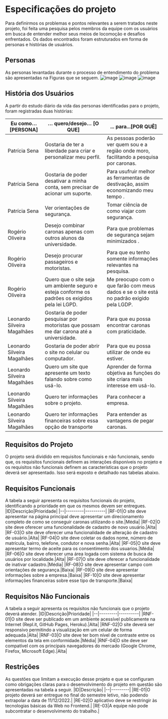 #	Especificações do projeto
Para definirmos os problemas e pontos relevantes a serem tratados neste projeto, foi feita uma pesquisa pelos membros da equipe com os usuários em busca de entender melhor seus meios de locomoção e desafios enfrentados. Os dados encontrados foram estruturados em forma de personas e histórias de usuários.
##	Personas
As personas levantadas durante o processo de entendimento do problema são apresentadas na Figuras que se seguem.
![image](https://user-images.githubusercontent.com/114882542/194776056-f17c7981-c16b-400a-a1b4-434facd3d90c.png)
![image](https://user-images.githubusercontent.com/114882542/194776073-8a396b27-c557-46cb-9e8d-1a3a805e4eb9.png)
![image](https://user-images.githubusercontent.com/114882542/194776084-0bc9a2da-a1b7-4eb4-954f-f8499e581513.png)
## História dos Usuários
A partir do estudo diário da vida das personas identificadas para o projeto, foram registradas duas histórias:

|Eu como… [PERSONA]| … quero/desejo… [O QUE]|... para...[POR QUÊ]|
|------------------|------------------------|--------------------|
|Patrícia Sena|Gostaria de ter a liberdade para criar e personalizar meu perfil.|As pessoas poderão ver quem sou e a região onde moro, facilitando a pesquisa por caronas.|
|Patrícia Sena|Gostaria de poder desativar a minha conta, sem precisar de acionar um suporte.|Para usufruir melhor as ferramentas de destivação, assim economizando meu tempo .|
|Patrícia Sena|Ver orientações de segurança.|Tomar ciência de como viajar com segurança.|
|Rogério Oliveira|Desejo combinar caronas apenas com outros alunos da universidade.|Para que problemas de segurança sejam minimizados .|
|Rogério Oliveira|Desejo procurar passageiros e motoristas.|Para que eu tenho somente informações relevantes na pesquisa.|
|Rogério Oliveira|Quero que o site seja um ambiente seguro e esteja conforme os padrões os exigidos pela lei LGPD.|Me preocupo com o que farão com meus dados e se o site está no padrão exigido pela LGDP.|
|Leonardo Silveira Magalhães|Gostaria de poder pesquisar por motoristas que possam me dar carona até a universidade.|Para que eu possa encontrar caronas com praticidade.|
|Leonardo Silveira Magalhães|Gostaria de poder abrir o site no celular ou computador.|Para que eu possa utilizar de onde eu estiver.|
|Leonardo Silveira Magalhães|Quero um site que apresente um texto falando sobre como usá-lo.|Aprender de forma objetiva as funções do site criara mais interesse em usá-lo.|
|Leonardo Silveira Magalhães|Quero ter informações sobre o projeto.|Para conhecer a empresa.|
|Leonardo Silveira Magalhães|Quero ter informações financeiras sobre essa opção de transporte|Para entender as vantagens de pegar caronas.|
##	Requisitos do Projeto
O projeto será dividido em requisitos funcionais e não funcionais, sendo que, os requisitos funcionais definem as interações disponíveis no projeto e os requisitos não funcionais definem as características que o projeto deverá ser apresentado. Isso será exposto e detalhado nas tabelas abaixo.
##	Requisitos Funcionais
A tabela a seguir apresenta os requisitos funcionais do projeto, identificando a prioridade em que os mesmos devem ser entregues.
|ID|Descrição|Prioridade|
|--|---------|----------|
|RF-01|O site deve apresentar na página principal deve apresentar um direcionamento completo de como se conseguir caronas utilizando o site.|Média|
|RF-02|O site deve oferecer uma funcionalidade de cadastro de novo usuário.|Alta|
|RF-03|O site deve oferecer uma funcionalidade de alteração de cadastro de usuário.|Alta|
|RF-04|O site deve coletar os dados nome, número de matrícula, bairro, telefone, condutor e nova senha.|Alta|
|RF-05|O site deve apresentar termo de aceite para os consentimento dos usuarios.|Média|
|RF-06|O site deve oferecer uma área logada com sistema de busca de usuários por localidade.|Alta|
|RF-07|O site deve oferecer a funcionalidade de inativar cadastro.|Média|
|RF-08|O site deve apresentar campo com orientações de segurança.|Baixa|
|RF-09|O site deve apresentar informações sobre a empresa.|Baixa|
|RF-10|O site deve apresentar informações financeiras sobre esse tipo de transporte.|Baixa|
##	Requisitos Não Funcionais
A tabela a seguir apresenta os requisitos não funcionais que o projeto deverá atender.
|ID|Descrição|Prioridade|
|--|---------|----------|
|RNF-01|O site deve ser publicado em um ambiente acessível publicamente na Internet (Repl.it, GitHub Pages, Heroku).|Alta|
|RNF-02|O site deverá ser responsivo permitindo a visualização em um celular de forma adequada.|Alta|
|RNF-03|O site deve ter bom nível de contraste entre os elementos da tela em conformidade.|Média|
|RNF-04|O site deve ser compatível com os principais navegadores do mercado (Google Chrome, Firefox, Microsoft Edge).|Alta|
##	Restrições
As questões que limitam a execução desse projeto e que se configuram como obrigações claras para o desenvolvimento do projeto em questão são apresentadas na tabela a seguir.
|ID|Descrição|
|--|---------|
|RE-01|O projeto deverá ser entregue no final do semestre letivo, não podendo extrapolar a data de 11/12/2022.|
|RE-02|O aplicativo deve se restringir às tecnologias básicas da Web no Frontend.|
|RE-03|A equipe não pode subcontratar o desenvolvimento do trabalho.|

